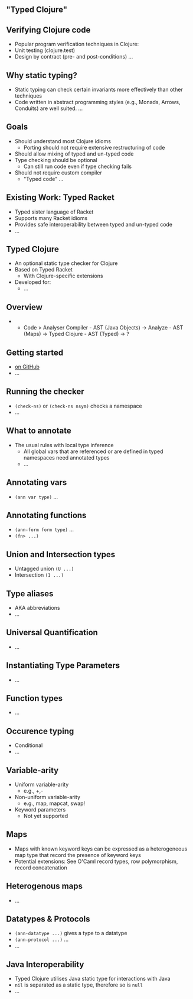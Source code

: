 ## "Typed Clojure"

## Verifying Clojure code ##
* Popular program verification techniques in Clojure:
* Unit testing (clojure.test)
* Design by contract (pre- and post-conditions)
...

## Why static typing? ##
* Static typing can check certain invariants more effectively than
other techniques
* Code written in abstract programming styles (e.g., Monads, Arrows,
Conduits) are well suited.
...

## Goals ##
* Should understand most Clojure idioms
  * Porting should not require extensive restructuring of code
* Should allow mixing of typed and un-typed code
* Type checking should be optional
  * Can still run code even if type checking fails
* Should not require custom compiler
  * "Typed code" ...

## Existing Work: Typed Racket ##
* Typed sister language of Racket
* Supports many Racket idioms
* Provides safe interoperability between typed and un-typed code
* ...

## Typed Clojure ##
* An optional static type checker for Clojure
* Based on Typed Racket
  * With Clojure-specific extensions
* Developed for:
  * ...

## Overview ##
* - Code > Analyser Compiler - AST (Java Objects) -> Analyze - AST
(Maps) -> Typed Clojure - AST (Typed) -> ?

## Getting started ##
* [on GitHub](frenchy64)
* ...

## Running the checker ##
* `(check-ns)` or `(check-ns nsym)` checks a namespace
* ...

## What to annotate ##
* The usual rules with local type inference
  * All global vars that are referenced or are defined in typed
    namespaces need annotated types
  * ...

## Annotating vars ##
* `(ann var type)` ...

## Annotating functions ##
* `(ann-form form type)` ...
* `(fn> ...)`

## Union and Intersection types ##
* Untagged union `(U ...)`
* Intersection `(I ...)`

## Type aliases ##
* AKA abbreviations
* ...

## Universal Quantification ##
* ...

## Instantiating Type Parameters ##
* ...

## Function types ##
* ...

## Occurence typing ##
* Conditional
* ...

## Variable-arity ##
* Uniform variable-arity
  * e.g., +,-
* Non-uniform variable-arity
  * e.g., map, mapcat, swap!
* Keyword parameters
  * Not yet supported

## Maps ##
* Maps with known keyword keys can be expressed as a heterogeneous map
  type that record the presence of keyword keys
* Potential extensions: See O'Caml record types, row polymorphism,
  record concatenation

## Heterogenous maps ##
* ...

## Datatypes & Protocols ##
* `(ann-datatype ...)` gives a type to a datatype
* `(ann-protocol ...)` ...
* ...

## Java Interoperability ##
* Typed Clojure utilises Java static type for interactions with Java
* `nil` is separated as a static type, therefore so is `null`
* ...
